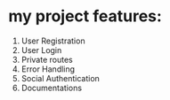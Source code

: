 # my project features:
1. User Registration
2. User Login
3. Private routes
4. Error Handling
5. Social Authentication
6. Documentations